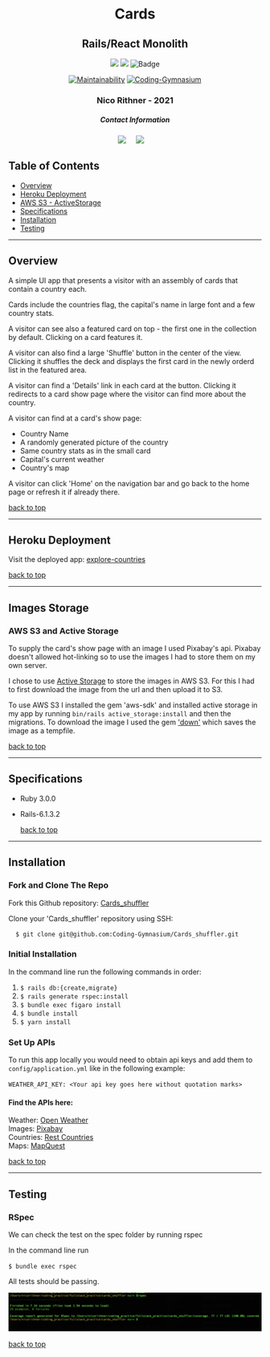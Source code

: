 <div align="center">
  
# Cards  
## Rails/React Monolith
  
![](https://img.shields.io/badge/Rails-6.1.3.2-informational?style=flat&logo=<LOGO_NAME>&logoColor=white&color=4e03fc)
![](https://img.shields.io/badge/Ruby-3.0.0-informational?style=flat&logo=<LOGO_NAME>&logoColor=white&color=fc0324)
![Badge](https://marcgrimme.github.io/simplecov-small-badge/badges/coverage_badge_total.svg)

[![Maintainability](https://api.codeclimate.com/v1/badges/dc015164556e774d3078/maintainability)](https://codeclimate.com/github/nicorithner/Cards_shuffler/maintainability)
[![Coding-Gymnasium](https://circleci.com/gh/Coding-Gymnasium/Cards_shuffler.svg?style=svg)](<LINK>)

  <h3>Nico Rithner - 2021</h3>
</div>

<h5  align="center">Contact Information</h5>
<p align="center">
  <a target="_blank"href="https://www.linkedin.com/in/nicorithner/"><img src="https://img.shields.io/badge/linkedin-%230077B5.svg?&style=for-the-badge&logo=linkedin&logoColor=white" /></a>&nbsp;&nbsp;&nbsp;&nbsp;
  <a href="mailto:nicorithner@gmail.com?subject=Hello%20From%20Github"><img src="https://img.shields.io/badge/gmail-%23D14836.svg?&style=for-the-badge&logo=gmail&logoColor=white" /></a>&nbsp;&nbsp;&nbsp;&nbsp;
</p>

## Table of Contents
- [Overview](#overview)
- [Heroku Deployment](#heroku-deployment)
- [AWS S3 - ActiveStorage](#images-storage)
- [Specifications](#specifications)
- [Installation](#installation)
- [Testing](#testing)

<hr/>

## Overview

A simple UI app that presents a visitor with an assembly of cards that contain a country each. 

Cards  include the countries flag, the capital's name in large font and a few country stats.

A visitor can see also a featured card on top - the first one in the collection by default. Clicking on a card features it.

A visitor can also find a large 'Shuffle' button in the center of the view. Clicking it shuffles the deck and displays the first card in the newly orderd list in the featured area.

A visitor can find a 'Details' link in each card at the button. Clicking it redirects to a card show page where the visitor can find more about the country.

A visitor can find at a card's show page:
  - Country Name
  - A randomly generated picture of the country
  - Same country stats as in the small card
  - Capital's current weather
  - Country's map

A visitor can click 'Home' on the navigation bar and go back to the home page or refresh it if already there.

  [back to top](#table-of-contents)
  
<hr/>

## Heroku Deployment

Visit the deployed app: [explore-countries](https://explore-countries.herokuapp.com/)

  [back to top](#table-of-contents)
  
<hr/>

## Images Storage

### AWS S3 and Active Storage

To supply the card's show page with an image I used Pixabay's api.
Pixabay doesn't allowed hot-linking so to use the images I had to store them on my own server. 

I chose to use [Active Storage](https://edgeguides.rubyonrails.org/active_storage_overview.html) to store the images in AWS S3. For this I had to first download the image from the url and then upload it to S3.

To use AWS S3 I installed the gem 'aws-sdk' and installed active storage in my app by running `bin/rails active_storage:install` and then the migrations. To download the image I used the gem ['down'](https://github.com/janko/down) which saves the image as a tempfile.


  [back to top](#table-of-contents)
  
<hr/>

## Specifications

* Ruby 3.0.0
* Rails-6.1.3.2

  [back to top](#table-of-contents)
  
<hr/>

## Installation

### Fork and Clone The Repo

Fork this Github repository: [Cards_shuffler](https://github.com/Coding-Gymnasium/Cards_shuffler)

Clone your 'Cards_shuffler' repository using SSH:
  
```
  $ git clone git@github.com:Coding-Gymnasium/Cards_shuffler.git
```

### Initial Installation

In the command line run the following commands in order:

1. `$ rails db:{create,migrate}`
2. `$ rails generate rspec:install`
3. `$ bundle exec figaro install`
4. `$ bundle install`
5. `$ yarn install`

### Set Up APIs

To run this app locally you would need to obtain api keys and add them to `config/application.yml` like in the following example:

`WEATHER_API_KEY: <Your api key goes here without quotation marks>`

#### Find the APIs here:

Weather: [Open Weather](https://openweathermap.org/guide)<br/>
Images: [Pixabay](https://pixabay.com/service/about/api/)<br/>
Countries: [Rest Countries](https://restcountries.eu/#api-endpoints-all)<br/>
Maps: [MapQuest](https://developer.mapquest.com/documentation/)

  [back to top](#table-of-contents)
  
<hr/>

## Testing

### RSpec

<p> We can check the test on the spec folder by running rspec</p>

In the command line run<br/>

`$ bundle exec rspec`

All tests should be passing.

<p align='center'>
  <img src='terminal_sample_test_output.png'>
</p>
  
  [back to top](#table-of-contents)
